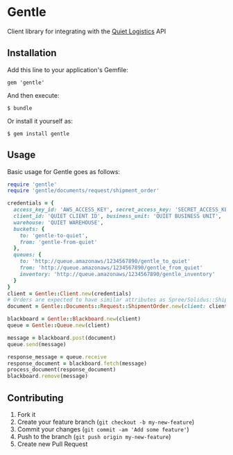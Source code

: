 # Gentle

Client library for integrating with the [Quiet Logistics](http://quietlogistics.com) API

## Installation

Add this line to your application's Gemfile:

    gem 'gentle'

And then execute:

    $ bundle

Or install it yourself as:

    $ gem install gentle

## Usage

Basic usage for Gentle goes as follows:


```ruby
require 'gentle'
require 'gentle/documents/request/shipment_order'

credentials = {
  access_key_id: 'AWS_ACCESS_KEY', secret_access_key: 'SECRET_ACCESS_KEY',
  client_id: 'QUIET CLIENT ID', business_unit: 'QUIET BUSINESS UNIT',
  warehouse: 'QUIET WAREHOUSE',
  buckets: {
    to: 'gentle-to-quiet',
    from: 'gentle-from-quiet'
  },
  queues: {
    to: 'http://queue.amazonaws/1234567890/gentle_to_quiet'
    from: 'http://queue.amazonaws/1234567890/gentle_from_quiet'
    inventory: 'http://queue.amazonaws/1234567890/gentle_inventory'
  }
}
client = Gentle::Client.new(credentials)
# Orders are expected to have similar attributes as Spree/Solidus::Shipment
document = Gentle::Documents::Request::ShipmentOrder.new(client: client, shipment: shipment)

blackboard = Gentle::Blackboard.new(client)
queue = Gentle::Queue.new(client)

message = blackboard.post(document)
queue.send(message)

response_message = queue.receive
response_document = blackboard.fetch(message)
process_document(response_document)
blackboard.remove(message)
```

## Contributing

1. Fork it
2. Create your feature branch (`git checkout -b my-new-feature`)
3. Commit your changes (`git commit -am 'Add some feature'`)
4. Push to the branch (`git push origin my-new-feature`)
5. Create new Pull Request
